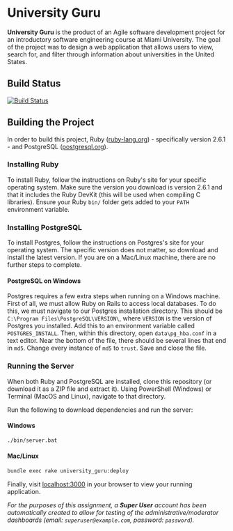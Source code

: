 # University Guru
**University Guru** is the product of an Agile software development project for an introductory software engineering course at Miami University.  The goal of the project was to design a web application that allows users to view, search for, and filter through information about universities in the United States.

## Build Status
[![Build Status](https://travis-ci.org/university-guru/university-guru.svg?branch=master)](https://travis-ci.org/university-guru/university-guru)

## Building the Project
In order to build this project, Ruby ([ruby-lang.org](https://www.ruby-lang.org/en/)) - specifically version 2.6.1 - and PostgreSQL ([postgresql.org](https://www.postgresql.org/download/)).

### Installing Ruby
To install Ruby, follow the instructions on Ruby's site for your specific operating system.  Make sure the version you download is version 2.6.1 and that it includes the Ruby DevKit (this will be used when compiling C libraries).  Ensure your Ruby `bin/` folder gets added to your `PATH` environment variable.

### Installing PostgreSQL
To install Postgres, follow the instructions on Postgres's site for your operating system.  The specific version does not matter, so download and install the latest version.  If you are on a Mac/Linux machine, there are no further steps to complete.

#### PostgreSQL on Windows
Postgres requires a few extra steps when running on a Windows machine.  First of all, we must allow Ruby on Rails to access local databases.  To do this, we must navigate to our Postgres installation directory.
This should be `C:\Program Files\PostgreSQL\VERSION\`, where `VERSION` is the version of Postgres you installed.  Add this to an environment variable called `POSTGRES_INSTALL`.  Then, within this directory, open `data\pg_hba.conf` in a text editor.  Near the bottom of the file,
there should be several lines that end in `md5`.  Change every instance of `md5` to `trust`.  Save and close the file.

### Running the Server

When both Ruby and PostgreSQL are installed, clone this repository (or download it
as a ZIP file and extract it).  Using PowerShell (Windows) or Terminal (MacOS
and Linux), navigate to that directory.

Run the following to download dependencies and run the server:

#### Windows

```sh
./bin/server.bat
```

#### Mac/Linux

```sh
bundle exec rake university_guru:deploy
```

Finally, visit [localhost:3000](http://localhost:3000) in your browser to view
your running application.

_For the purposes of this assignment, a **Super User** account has been automatically created to allow for testing of the administrative/moderator dashboards (email: `superuser@example.com`, password: `password`)._
